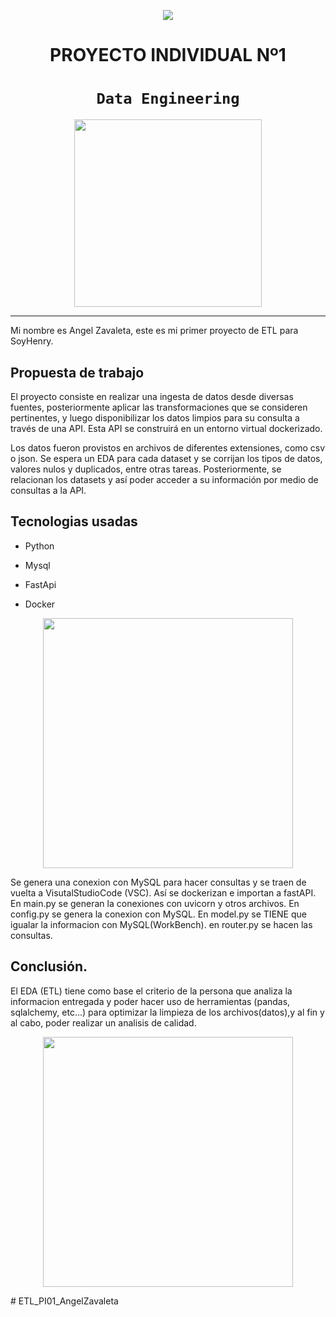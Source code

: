 <p align=center><img src=https://d31uz8lwfmyn8g.cloudfront.net/Assets/logo-henry-white-lg.png><p>

# <h1 align=center> **PROYECTO INDIVIDUAL Nº1** </h1>

# <h1 align=center>**`Data Engineering`**</h1>

<p align="center">
<img src="https://blog.indicium.tech/content/images/2020/12/etl-processo.png"  height=300>
</p>



<hr>  



Mi nombre es Angel Zavaleta, este es mi primer proyecto de ETL para SoyHenry.



## **Propuesta de trabajo**

El proyecto consiste en realizar una ingesta de datos desde diversas fuentes, posteriormente aplicar las transformaciones que se consideren pertinentes, y luego disponibilizar los datos limpios para su consulta a través de una API. Esta API se construirá en un entorno virtual dockerizado.

Los datos fueron provistos en archivos de diferentes extensiones, como csv o json. Se espera un EDA para cada dataset y se corrijan los tipos de datos, valores nulos y duplicados, entre otras tareas. Posteriormente, se relacionan los datasets y así poder acceder a su información por medio de consultas a la API.

## **Tecnologias usadas**

+ Python

+ Mysql
  
+ FastApi

+ Docker
 

<p align="center">
<img src="https://blog.logrocket.com/wp-content/uploads/2022/10/fast-api-docker-containers.png"  height=400>  
</p>  
  


Se genera una conexion con MySQL para hacer consultas y se traen de vuelta a VisutalStudioCode (VSC). Así se dockerizan e importan a fastAPI.
En main.py se generan la conexiones con uvicorn y otros archivos.
En config.py se genera la conexion con MySQL. 
En model.py se TIENE que igualar la informacion con MySQL(WorkBench).
en router.py se hacen las consultas.


## **Conclusión.** 

El EDA (ETL) tiene como base el criterio de la persona que analiza la informacion entregada y poder hacer uso de herramientas (pandas, sqlalchemy, etc...) para optimizar la limpieza de los archivos(datos),y al fin y al cabo, poder realizar un analisis de calidad.


<p align="center">
<img src="https://media.tenor.com/W9_8dfFmyr0AAAAM/pixel-game.gif"  height=400>  
</p># ETL_PI01_AngelZavaleta
